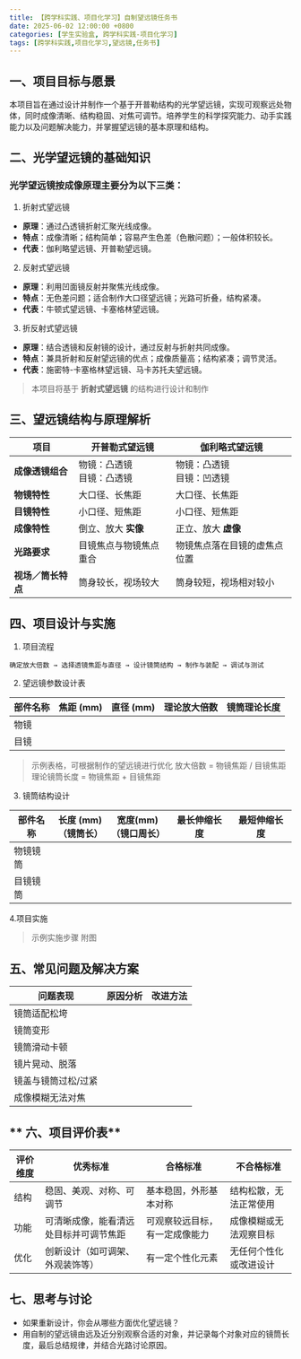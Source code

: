 ```yaml
---
title: 【跨学科实践、项目化学习】自制望远镜任务书
date: 2025-06-02 12:00:00 +0800
categories: [学生实验盒, 跨学科实践-项目化学习]
tags: [跨学科实践,项目化学习,望远镜,任务书]
---
```


## **一、项目目标与愿景**

本项目旨在通过设计并制作一个基于开普勒结构的光学望远镜，实现可观察远处物体，同时成像清晰、结构稳固、对焦可调节。培养学生的科学探究能力、动手实践能力以及问题解决能力，并掌握望远镜的基本原理和结构。
## **二、光学望远镜的基础知识**
### 光学望远镜按成像原理主要分为以下三类：
 1. 折射式望远镜
- **原理**：通过凸透镜折射汇聚光线成像。
- **特点**：成像清晰；结构简单；容易产生色差（色散问题）；一般体积较长。
- **代表**：伽利略望远镜、开普勒望远镜。
 2. 反射式望远镜
- **原理**：利用凹面镜反射并聚焦光线成像。
- **特点**：无色差问题；适合制作大口径望远镜；光路可折叠，结构紧凑。
- **代表**：牛顿式望远镜、卡塞格林望远镜。
3. 折反射式望远镜
- **原理**：结合透镜和反射镜的设计，通过反射与折射共同成像。
- **特点**：兼具折射和反射望远镜的优点；成像质量高；结构紧凑；调节灵活。
- **代表**：施密特-卡塞格林望远镜、马卡苏托夫望远镜。
> 本项目将基于 **折射式望远镜** 的结构进行设计和制作
## **三、望远镜结构与原理解析**

|**项目**|**开普勒式望远镜**|**伽利略式望远镜**|
|---|---|---|
|**成像透镜组合**|物镜：凸透镜<br>目镜：凸透镜|物镜：凸透镜<br>目镜：凹透镜|
|**物镜特性**|大口径、长焦距|大口径、长焦距|
|**目镜特性**|小口径、短焦距|小口径、短焦距|
|**成像特性**|倒立、放大 **实像**|正立、放大 **虚像**|
|**光路要求**|目镜焦点与物镜焦点重合|物镜焦点落在目镜的虚焦点位置|
|**视场／筒长特点**|筒身较长，视场较大|筒身较短，视场相对较小|

## **四、项目设计与实施**

 1. 项目流程

```
确定放大倍数 → 选择透镜焦距与直径 → 设计镜筒结构 → 制作与装配 → 调试与测试
```
 2. 望远镜参数设计表

|部件名称|焦距 (mm)|直径 (mm)|理论放大倍数|镜筒理论长度|
|---|---|---|---|---|
|物镜|||||
|目镜|||||
>示例表格，可根据制作的望远镜进行优化
> 放大倍数 = 物镜焦距 / 目镜焦距  
> 理论镜筒长度 = 物镜焦距 + 目镜焦距

3. 镜筒结构设计

|部件名称|长度 (mm)</br>（镜筒长）|宽度(mm)</br>（镜口周长）|最长伸缩长度|最短伸缩长度|
|---|---|---|---|---|
|物镜镜筒|||||
|目镜镜筒|||||

4.项目实施
>示例实施步骤
附图


## **五、常见问题及解决方案**

|问题表现|原因分析|改进方法|
|---|---|---|
|镜筒适配松垮|||
|镜筒变形|||
|镜筒滑动卡顿|||
|镜片晃动、脱落|||
|镜盖与镜筒过松/过紧|||
|成像模糊无法对焦|||

## ** 六、项目评价表**

|评价维度|优秀标准|合格标准|不合格标准|
|-------|-------|-------|-------|
|结构|稳固、美观、对称、可调节|基本稳固，外形基本对称|结构松散，无法正常使用|
|功能|可清晰成像，能看清远处目标并可调节焦距|可观察较远目标，有一定成像能力|成像模糊或无法观察目标|
|优化|创新设计（如可调架、外观装饰等）|有一定个性化元素|无任何个性化或改进设计|

## **七、思考与讨论**

- 如果重新设计，你会从哪些方面优化望远镜？
- 用自制的望远镜由远及近分别观察合适的对象，并记录每个对象对应的镜筒长度，最后总结规律，并结合光路讨论原因。

